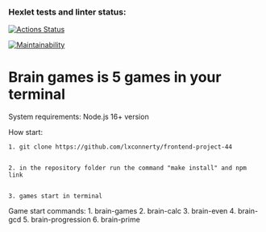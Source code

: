 ### Hexlet tests and linter status:
[![Actions Status](https://github.com/lxconnerty/frontend-project-44/workflows/hexlet-check/badge.svg)](https://github.com/lxconnerty/frontend-project-44/actions)

[![Maintainability](https://api.codeclimate.com/v1/badges/d30e363d21b0264a73f8/maintainability)](https://codeclimate.com/github/lxconnerty/frontend-project-44/maintainability)

# Brain games is 5 games in your terminal

System requirements:
    Node.js 16+ version


How start:


    1. git clone https://github.com/lxconnerty/frontend-project-44
    
    
    2. in the repository folder run the command "make install" and npm link
    
    
    3. games start in terminal


Game start commands:
    1. brain-games
    2. brain-calc
    3. brain-even
    4. brain-gcd
    5. brain-progression
    6. brain-prime


